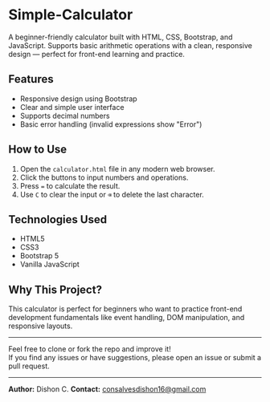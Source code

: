 # Simple-Calculator
A beginner-friendly calculator built with HTML, CSS, Bootstrap, and JavaScript. Supports basic arithmetic operations with a clean, responsive design — perfect for front-end learning and practice.


## Features

- Responsive design using Bootstrap  
- Clear and simple user interface  
- Supports decimal numbers  
- Basic error handling (invalid expressions show "Error")  

## How to Use

1. Open the `calculator.html` file in any modern web browser.  
2. Click the buttons to input numbers and operations.  
3. Press `=` to calculate the result.  
4. Use `C` to clear the input or `⌫` to delete the last character.

## Technologies Used

- HTML5  
- CSS3  
- Bootstrap 5  
- Vanilla JavaScript  

## Why This Project?

This calculator is perfect for beginners who want to practice front-end development fundamentals like event handling, DOM manipulation, and responsive layouts.

---

Feel free to clone or fork the repo and improve it!  
If you find any issues or have suggestions, please open an issue or submit a pull request.

---

**Author:** Dishon C.
**Contact:** consalvesdishon16@gmail.com
